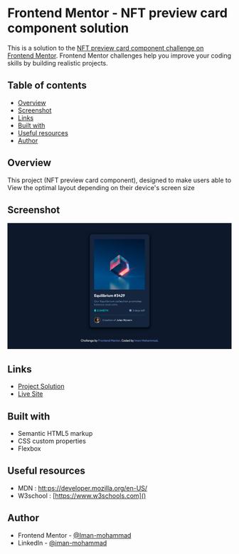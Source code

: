 # Frontend Mentor - NFT preview card component solution

This is a solution to the [NFT preview card component challenge on Frontend Mentor](https://www.frontendmentor.io/challenges/nft-preview-card-component-SbdUL_w0U). Frontend Mentor challenges help you improve your coding skills by building realistic projects. 

## Table of contents

- [Overview](#overview)
- [Screenshot](#screenshot)
- [Links](#links)
- [Built with](#built-with)
- [Useful resources](#useful-resources)
- [Author](#author)

## Overview
This project (NFT preview card component), designed to make users able to View the optimal layout depending on their device's screen size

## Screenshot
<img src="Screenshot 2022-03-14 at 22-01-16 NFT preview card component.png">

## Links

- [Project Solution](https://github.com/Iman-mohammad/nft-preview-card.github.io.git)
- [Live Site](https://iman-mohammad.github.io/nft-preview-card.github.io/)

## Built with

- Semantic HTML5 markup
- CSS custom properties
- Flexbox

## Useful resources

- MDN : [htt:ps://developer.mozilla.org/en-US/]()
- W3school : [https://www.w3schools.com]() 

## Author

- Frontend Mentor - [@Iman-mohammad](https://www.frontendmentor.io/profile/Iman-mohammad)
- LinkedIn - [@iman-mohammad](https://www.linkedin.com/in/iman-mohammad-340017220)

